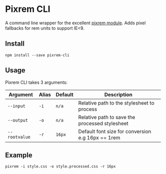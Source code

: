 # Pixrem CLI

A command line wrapper for the excellent [pixrem module](https://www.npmjs.com/package/pixrem).
Adds pixel fallbacks for rem units to support IE<9.

## Install

`npm install --save pixrem-cli`

## Usage

Pixrem CLI takes 3 arguments:

|Argument|Alias|Default|Description|
|---|---|---|---|
|`--input`|`-i`|`n/a`|Relative path to the stylesheet to process|
|`--output`|`-o`|`n/a`|Relative path to save the processed stylesheet|
|`--rootvalue`|`-r`|`16px`|Default font size for conversion e.g 16px == 1rem|

## Example

`pixrem -i style.css -o style.processed.css -r 16px`